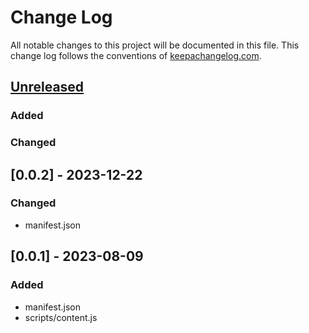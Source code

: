 # Change Log
All notable changes to this project will be documented in this file. This change log follows the conventions of [keepachangelog.com](http://keepachangelog.com/).

## [Unreleased]
### Added

### Changed

## [0.0.2] - 2023-12-22
### Changed
- manifest.json

## [0.0.1] - 2023-08-09
### Added
- manifest.json
- scripts/content.js

[Unreleased]: https://github.com/stavangerkommune/reveal